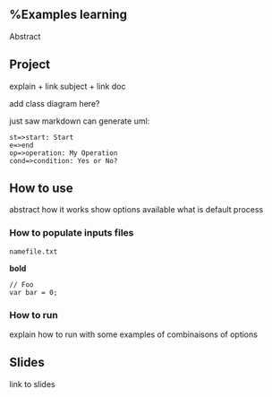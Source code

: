 ## %Examples learning

Abstract

## Project

explain + link subject + link doc

add class diagram here?

just saw markdown can generate uml:

```flow
st=>start: Start
e=>end
op=>operation: My Operation
cond=>condition: Yes or No?
```

## How to use

abstract how it works
show options available
what is default process

### How to populate inputs files

`namefile.txt`

**bold** 

```
// Foo
var bar = 0;
```
 
### How to run

explain how to run with some examples of combinaisons of options

## Slides

link to slides
